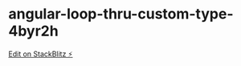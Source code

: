 # angular-loop-thru-custom-type-4byr2h

[Edit on StackBlitz ⚡️](https://stackblitz.com/edit/angular-loop-thru-custom-type-4byr2h)